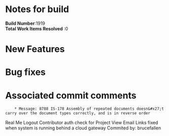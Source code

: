 # Notes for build
**Build Number**:1919   
**Total Work Items Resolved** :0

#  New Features

#  Bug fixes


#  Associated commit comments
        * Message: 8788 IS-178 Assembly of repeated documents doesn&#x27;t carry over the document types correctly, and is in reverse order

Real Me Logout
Contributor auth check for Project View
Email Links fixed when system is running behind a cloud gateway   Commited by: brucefallen
